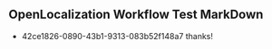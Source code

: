 ## OpenLocalization Workflow Test MarkDown
* 42ce1826-0890-43b1-9313-083b52f148a7 thanks!

<!--HONumber=Jul16_HO5-->


